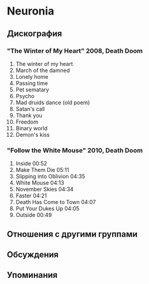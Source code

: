 # Neuronia



## Дискография

### "The Winter of My Heart" 2008, Death Doom

1. The winter of my heart 
2. March of the damned  
3. Lonely home    
4. Passing time    
5. Pet sematary   
6. Psycho    
7. Mad druids dance (old poem)   
8. Satan's call 
9. Thank you   
10. Freedom   
11. Binary world 
12. Demon's kiss  

### "Follow the White Mouse" 2010, Death Doom

1. Inside  00:52  
2. Make Them Die  05:11 
3. Slipping into Oblivion  04:35   
4. White Mouse  04:13   
5. November Skies  04:34   
6. Faster  04:21   
7. Death Has Come to Town  04:07  
8. Put Your Dukes Up  04:05
9. Outside  00:49 


## Отношения с другими группами


## Обсуждения


## Упоминания

